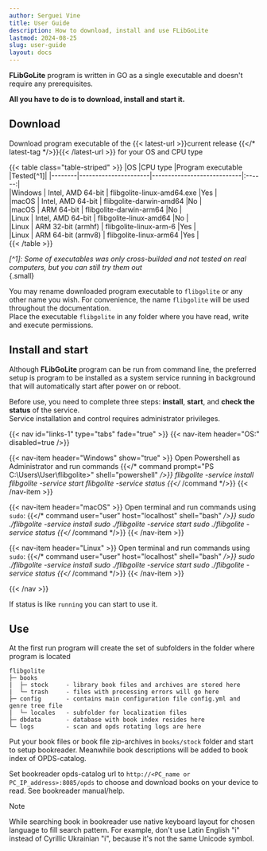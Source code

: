```yaml
---
author: Serguei Vine
title: User Guide
description: How to download, install and use FLibGoLite
lastmod: 2024-08-25
slug: user-guide
layout: docs
---
```


__FLibGoLite__ program is written in GO as a single executable and doesn't require any prerequisites.  

__All you have to do is to download, install and start it.__

##  Download
Download program executable of the {{< latest-url >}}current release {{</* latest-tag */>}}{{< /latest-url >}} for your OS and CPU type  

{{< table class="table-striped" >}}
|OS      |CPU type              |Program executable          |Tested[^1]|
|--------|----------------------|----------------------------|:------:|  
|Windows | Intel, AMD 64-bit    | flibgolite-linux-amd64.exe |Yes     |  
|macOS   | Intel, AMD 64-bit    | flibgolite-darwin-amd64    |No      |  
|macOS   | ARM 64-bit           | flibgolite-darwin-arm64    |No      |  
|Linux   | Intel, AMD 64-bit    | flibgolite-linux-amd64     |No      |  
|Linux   | ARM 32-bit (armhf)   | flibgolite-linux-arm-6     |Yes     |  
|Linux   | ARM 64-bit (armv8)   | flibgolite-linux-arm64     |Yes     |  
{{< /table >}}

_[^1]: Some of executables was only cross-builded and not tested on real computers, but you can still try them out_  
{.small}

You may rename downloaded program executable to `flibgolite` or any other name you wish. For convenience, the name `flibgolite` will be used throughout the documentation.  
Place the executable `flibgolite` in any folder where you have read, write and execute permissions.

## Install and start
Although __FLibGoLite__ program can be run from command line, the preferred setup is program to be installed as a system service running in background that will automatically start after power on or reboot.

Before use, you need to complete three steps: __install__, __start__, and __check the status__ of the service.  
Service installation and control requires administrator privileges.   

{{< nav id="links-1" type="tabs" fade="true" >}}
{{< nav-item header="OS:" disabled=true />}}

{{< nav-item header="Windows" show="true" >}}
Open Powershell as Administrator and run commands
{{</* command prompt="PS C:\Users\User\flibgolite>" shell="powershell" */>}}
  flibgolite -service install
  flibgolite -service start
  flibgolite -service status
{{</* /command */>}}
{{< /nav-item >}}

{{< nav-item header="macOS" >}}
Open terminal and run commands using `sudo`:
{{</* command user="user" host="localhost" shell="bash" */>}}
  sudo ./flibgolite -service install
  sudo ./flibgolite -service start
  sudo ./flibgolite -service status
{{</* /command */>}}
{{< /nav-item >}}

{{< nav-item header="Linux" >}}
Open terminal and run commands using `sudo`:
{{</* command user="user" host="localhost" shell="bash" */>}}
  sudo ./flibgolite -service install
  sudo ./flibgolite -service start
  sudo ./flibgolite -service status
{{</* /command */>}}
{{< /nav-item >}}

{{< /nav >}}

If status is like `running` you can start to use it.

## Use
At the first run program will create the set of subfolders in the folder where program is located  
```console
flibgolite
├─ books  
|  ├─ stock     - library book files and archives are stored here
|  └─ trash     - files with processing errors will go here
├─ config       - contains main configuration file config.yml and genre tree file
|  └─ locales   - subfolder for localization files 
├─ dbdata       - database with book index resides here
└─ logs         - scan and opds rotating logs are here

```

Put your book files or book file zip-archives in `books/stock` folder and start to setup bookreader. Meanwhile book descriptions will be added to book index of OPDS-catalog.

Set bookreader opds-catalog url to `http://<PC_name or PC_IP_address>:8085/opds` to choose and download books on your device to read. See bookreader manual/help.

> [!NOTE]
> While searching book in bookreader use native keyboard layout for chosen language to fill search pattern. For example, don't use Latin English "i" instead of Cyrillic Ukrainian "i", because it's not the same Unicode symbol. 